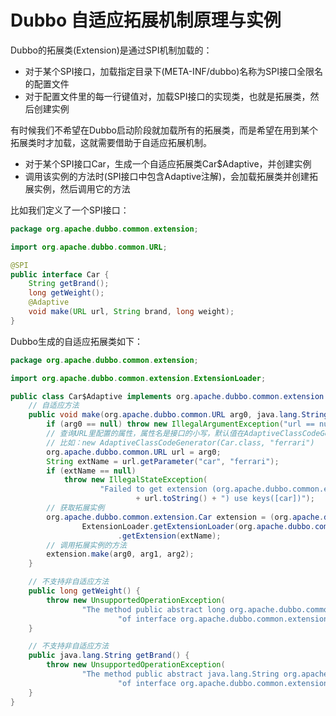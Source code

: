 # Dubbo 自适应拓展机制原理与实例

Dubbo的拓展类(Extension)是通过SPI机制加载的：
- 对于某个SPI接口，加载指定目录下(META-INF/dubbo)名称为SPI接口全限名的配置文件
- 对于配置文件里的每一行键值对，加载SPI接口的实现类，也就是拓展类，然后创建实例

有时候我们不希望在Dubbo启动阶段就加载所有的拓展类，而是希望在用到某个拓展类时才加载，这就需要借助于自适应拓展机制。
- 对于某个SPI接口Car，生成一个自适应拓展类Car$Adaptive，并创建实例
- 调用该实例的方法时(SPI接口中包含Adaptive注解)，会加载拓展类并创建拓展实例，然后调用它的方法


比如我们定义了一个SPI接口：
```java
package org.apache.dubbo.common.extension;

import org.apache.dubbo.common.URL;

@SPI
public interface Car {
    String getBrand();
    long getWeight();
    @Adaptive
    void make(URL url, String brand, long weight);
}
```

Dubbo生成的自适应拓展类如下：
```java
package org.apache.dubbo.common.extension;

import org.apache.dubbo.common.extension.ExtensionLoader;

public class Car$Adaptive implements org.apache.dubbo.common.extension.Car {
    // 自适应方法
    public void make(org.apache.dubbo.common.URL arg0, java.lang.String arg1, long arg2) {
        if (arg0 == null) throw new IllegalArgumentException("url == null");
        // 查询URL里配置的属性，属性名是接口的小写，默认值在AdaptiveClassCodeGenerator里指定
        // 比如：new AdaptiveClassCodeGenerator(Car.class, "ferrari")
        org.apache.dubbo.common.URL url = arg0;
        String extName = url.getParameter("car", "ferrari");
        if (extName == null)
            throw new IllegalStateException(
                    "Failed to get extension (org.apache.dubbo.common.extension.Car) name from url ("
                            + url.toString() + ") use keys([car])");
        // 获取拓展实例
        org.apache.dubbo.common.extension.Car extension = (org.apache.dubbo.common.extension.Car)
                ExtensionLoader.getExtensionLoader(org.apache.dubbo.common.extension.Car.class)
                        .getExtension(extName);
        // 调用拓展实例的方法
        extension.make(arg0, arg1, arg2);
    }

    // 不支持非自适应方法
    public long getWeight() {
        throw new UnsupportedOperationException(
                "The method public abstract long org.apache.dubbo.common.extension.Car.getWeight() " +
                        "of interface org.apache.dubbo.common.extension.Car is not adaptive method!");
    }

    // 不支持非自适应方法
    public java.lang.String getBrand() {
        throw new UnsupportedOperationException(
                "The method public abstract java.lang.String org.apache.dubbo.common.extension.Car.getBrand() " +
                        "of interface org.apache.dubbo.common.extension.Car is not adaptive method!");
    }
}
```
